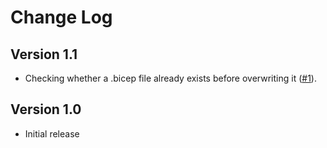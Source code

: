 # Change Log

## Version 1.1

- Checking whether a .bicep file already exists before overwriting it ([#1](https://github.com/scale-tone/azure-resource-explorer-vscode/issues/1)).

## Version 1.0

- Initial release